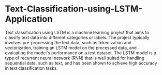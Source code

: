 # Text-Classification-using-LSTM-Application
 Text classification using LSTM is a machine learning project that aims to classify text data into different categories or labels. The project typically involves pre-processing the text data, such as tokenization and vectorization, training an LSTM model on the processed data, and evaluating the model's performance on a test dataset. The LSTM model is a type of recurrent neural network (RNN) that is well suited for handling sequential data, such as text, and has been shown to achieve high accuracy in text classification tasks. 
